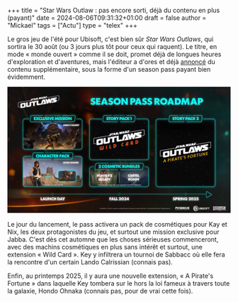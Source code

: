 +++
title = "Star Wars Outlaw : pas encore sorti, déjà du contenu en plus (payant)"
date = 2024-08-06T09:31:32+01:00
draft = false
author = "Mickael"
tags = ["Actu"]
type = "telex"
+++

Le gros jeu de l'été pour Ubisoft, c'est bien sûr *Star Wars Outlaws*, qui sortira le 30 août (ou 3 jours plus tôt pour ceux qui raquent). Le titre, en mode « monde ouvert » comme il se doit, promet déjà de longues heures d'exploration et d'aventures, mais l'éditeur a d'ores et déjà [annoncé](https://news.ubisoft.com/en-us/article/3oDeg1rH3qrXBttnBaxN5Y/star-wars-outlaws-postlaunch-roadmap-revealed) du contenu supplémentaire, sous la forme d'un season pass payant bien évidemment.

![Star Wars Outlaws](star-wars-outlaws.jpg "")

Le jour du lancement, le pass activera un pack de cosmétiques pour Kay et Nix, les deux protagonistes du jeu, et surtout une mission exclusive pour Jabba. C'est dès cet automne que les choses sérieuses commenceront, avec des machins cosmétiques en plus sans intérêt et surtout, une extension « Wild Card ». Key y infiltrera un tournoi de Sabbacc où elle fera la rencontre d'un certain Lando Calrissian (connais pas).

Enfin, au printemps 2025, il y aura une nouvelle extension, « A Pirate's Fortune » dans laquelle Key tombera sur le hors la loi fameux à travers toute la galaxie, Hondo Ohnaka (connais pas, pour de vrai cette fois). 